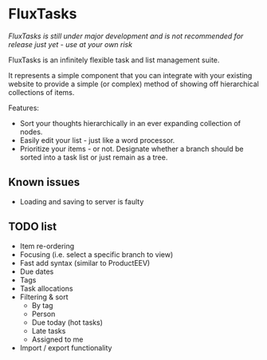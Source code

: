 FluxTasks
=========

_FluxTasks is still under major development and is not recommended for release just yet - use at your own risk_

FluxTasks is an infinitely flexible task and list management suite.

It represents a simple component that you can integrate with your existing website to provide a simple (or complex) method of showing off hierarchical collections of items.

Features:

* Sort your thoughts hierarchically in an ever expanding collection of nodes.
* Easily edit your list - just like a word processor.
* Prioritize your items - or not. Designate whether a branch should be sorted into a task list or just remain as a tree.


Known issues
------------

* Loading and saving to server is faulty

TODO list
---------

* Item re-ordering
* Focusing (i.e. select a specific branch to view)
* Fast add syntax (similar to ProductEEV)
* Due dates
* Tags
* Task allocations
* Filtering & sort
	* By tag
	* Person
	* Due today (hot tasks)
	* Late tasks
	* Assigned to me
* Import / export functionality
